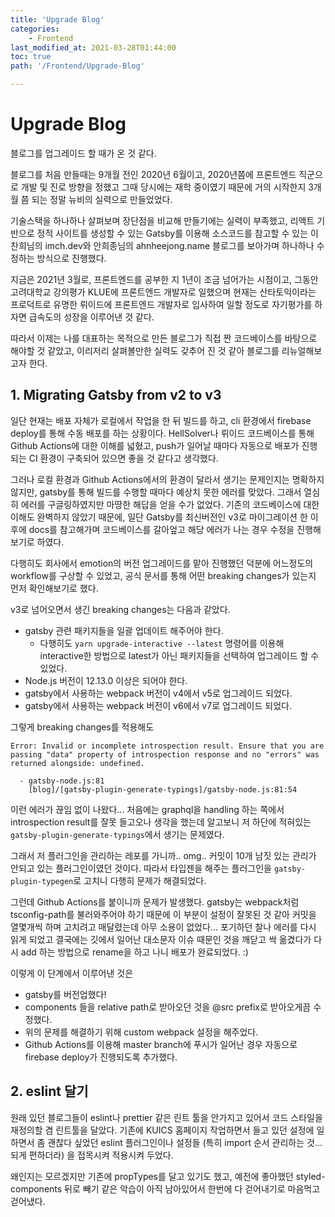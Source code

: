 ```yaml
---
title: 'Upgrade Blog'
categories:
    - Frontend
last_modified_at: 2021-03-28T01:44:00
toc: true
path: '/Frontend/Upgrade-Blog'

---
```


# Upgrade Blog

블로그를 업그레이드 할 때가 온 것 같다.

블로그를 처음 만들때는 9개월 전인 2020년 6월이고, 2020년쯤에 프론트엔드 직군으로 개발 및 진로 방향을 정했고 그때 당시에는 재학 중이였기 때문에 거의 시작한지 3개월 쯤 되는 정말 뉴비의 실력으로 만들었었다.

기술스택을 하나하나 살펴보며 장단점을 비교해 만들기에는 실력이 부족했고, 리액트 기반으로 정적 사이트를 생성할 수 있는 Gatsby를 이용해 소스코드를 참고할 수 있는 이찬희님의 imch.dev와 안희종님의 ahnheejong.name 블로그를 보아가며 하나하나 수정하는 방식으로 진행했다.

지금은 2021년 3월로, 프론트엔드를 공부한 지 1년이 조금 넘어가는 시점이고, 그동안 고려대학교 강의평가 KLUE에 프론트엔드 개발자로 일했으며 현재는 산타토익이라는 프로덕트로 유명한 뤼이드에 프론트엔드 개발자로 입사하여 일할 정도로 자기평가를 하자면 급속도의 성장을 이루어낸 것 같다.

따라서 이제는 나를 대표하는 목적으로 만든 블로그가 직접 짠 코드베이스를 바탕으로 해야할 것 같았고, 이리저리 살펴볼만한 실력도 갖추어 진 것 같아 블로그를 리뉴얼해보고자 한다.

## 1. Migrating Gatsby from v2 to v3

일단 현재는 배포 자체가 로컬에서 작업을 한 뒤 빌드를 하고, cli 환경에서 firebase deploy를 통해 수동 배포를 하는 상황이다. HellSolver나 뤼이드 코드베이스를 통해 Github Actions에 대한 이해를 넓혔고, push가 일어날 때마다 자동으로 배포가 진행되는 CI 환경이 구축되어 있으면 좋을 것 같다고 생각했다.

그러나 로컬 환경과 Github Actions에서의 환경이 달라서 생기는 문제인지는 명확하지 않지만, gatsby를 통해 빌드를 수행할 때마다 예상치 못한 에러를 맞았다. 그래서 열심히 에러를 구글링하였지만 마땅한 해답을 얻을 수가 없었다. 기존의 코드베이스에 대한 이해도 완벽하지 않았기 때문에, 일단 Gatsby를 최신버전인 v3로 마이그레이션 한 이후에 docs를 참고해가며 코드베이스를 갈아엎고 해당 에러가 나는 경우 수정을 진행해보기로 하였다.

다행히도 회사에서 emotion의 버전 업그레이드를 맡아 진행했던 덕분에 어느정도의 workflow를 구상할 수 있었고, 공식 문서를 통해 어떤 breaking changes가 있는지 먼저 확인해보기로 했다.

v3로 넘어오면서 생긴 breaking changes는 다음과 같았다.

- gatsby 관련 패키지들을 일괄 업데이트 해주어야 한다.
  - 다행히도 ```yarn upgrade-interactive --latest``` 명령어를 이용해 interactive한 방법으로 latest가 아닌 패키지들을 선택하여 업그레이드 할 수 있었다.
- Node.js 버전이 12.13.0 이상은 되어야 한다.
- gatsby에서 사용하는 webpack 버전이 v4에서 v5로 업그레이드 되었다.
- gatsby에서 사용하는 webpack 버전이 v6에서 v7로 업그레이드 되었다.

그렇게 breaking changes를 적용해도 

```shell
Error: Invalid or incomplete introspection result. Ensure that you are passing "data" property of introspection response and no "errors" was returned alongside: undefined.

  - gatsby-node.js:81 
    [blog]/[gatsby-plugin-generate-typings]/gatsby-node.js:81:54
```

이런 에러가 끊임 없이 나왔다... 처음에는 graphql을 handling 하는 쪽에서 introspection result를 잘못 들고오나 생각을 했는데 알고보니 저 하단에 적혀있는 ```gatsby-plugin-generate-typings```에서 생기는 문제였다.

그래서 저 플러그인을 관리하는 레포를 가니까.. omg.. 커밋이 10개 남짓 있는 관리가 안되고 있는 플러그인이였던 것이다. 따라서 타입젠을 해주는 플러그인을 ```gatsby-plugin-typegen```로 고치니 다행히 문제가 해결되었다.

그런데 Github Actions를 붙이니까 문제가 발생했다. gatsby는 webpack처럼 tsconfig-path를 불러와주어야 하기 때문에 이 부분이 설정이 잘못된 것 같아 커밋을 열몇개씩 하며 고치려고 매달렸는데 아무 소용이 없었다... 포기하던 찰나 에러를 다시 읽게 되었고 결국에는 깃에서 일어난 대소문자 이슈 때문인 것을 깨닫고 싹 옮겼다가 다시 add 하는 방법으로 rename을 하고 나니 배포가 완료되었다. :)

이렇게 이 단계에서 이루어낸 것은

- gatsby를 버전업했다!
- components 들을 relative path로 받아오던 것을 @src prefix로 받아오게끔 수정했다.
- 위의 문제를 해결하기 위해 custom webpack 설정을 해주었다.
- Github Actions를 이용해 master branch에 푸시가 일어난 경우 자동으로 firebase deploy가 진행되도록 추가했다.

## 2. eslint 달기

원래 있던 블로그들이 eslint나 prettier 같은 린트 툴을 안가지고 있어서 코드 스타일을 재정의할 겸 린트툴을 달았다. 기존에 KUICS 홈페이지 작업하면서 들고 있던 설정에 일하면서 좀 괜찮다 싶었던 eslint 플러그인이나 설정들 (특히 import 순서 관리하는 것... 되게 편하더라) 을 접목시켜 적용시켜 두었다. 

왜인지는 모르겠지만 기존에 propTypes를 달고 있기도 했고, 예전에 좋아했던 styled-components 뒤로 빼기 같은 악습이 아직 남아있어서 한번에 다 걷어내기로 마음먹고 걷어냈다.

